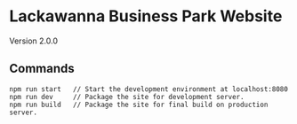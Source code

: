 # Lackawanna Business Park Website
Version 2.0.0

## Commands
```
npm run start   // Start the development environment at localhost:8080
npm run dev     // Package the site for development server.
npm run build   // Package the site for final build on production server.
```